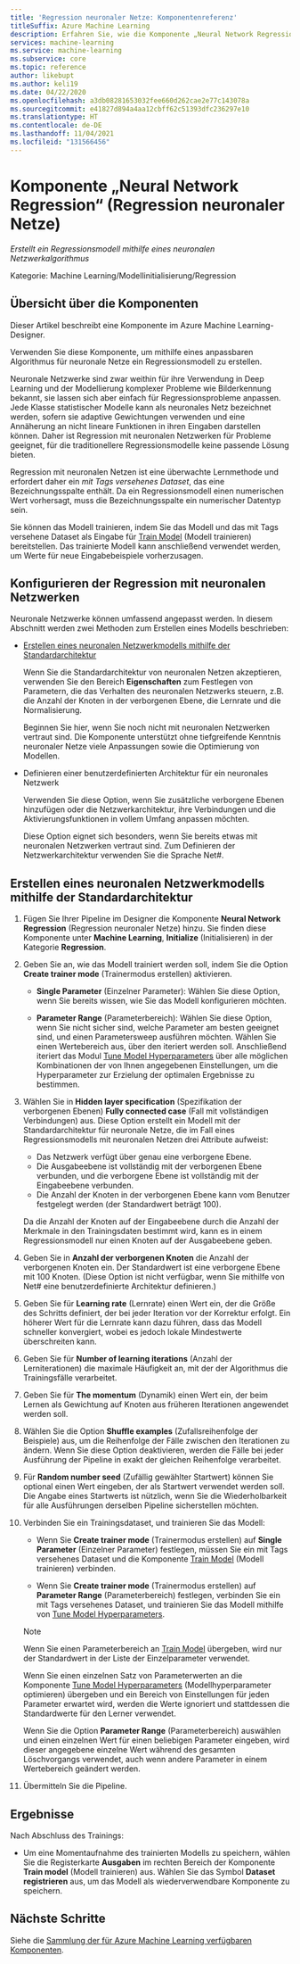 ```yaml
---
title: 'Regression neuronaler Netze: Komponentenreferenz'
titleSuffix: Azure Machine Learning
description: Erfahren Sie, wie die Komponente „Neural Network Regression“ (Regression neuronaler Netze) in Azure Machine Learning verwendet wird, um mithilfe eines anpassbaren Algorithmus für ein neuronales Netz ein Regressionsmodell zu erstellen.
services: machine-learning
ms.service: machine-learning
ms.subservice: core
ms.topic: reference
author: likebupt
ms.author: keli19
ms.date: 04/22/2020
ms.openlocfilehash: a3db08281653032fee660d262cae2e77c143078a
ms.sourcegitcommit: e41827d894a4aa12cbff62c51393dfc236297e10
ms.translationtype: HT
ms.contentlocale: de-DE
ms.lasthandoff: 11/04/2021
ms.locfileid: "131566456"
---
```

# <a name="neural-network-regression-component"></a>Komponente „Neural Network Regression“ (Regression neuronaler Netze)

*Erstellt ein Regressionsmodell mithilfe eines neuronalen Netzwerkalgorithmus*  
  
 Kategorie: Machine Learning/Modellinitialisierung/Regression
  
## <a name="component-overview"></a>Übersicht über die Komponenten  

Dieser Artikel beschreibt eine Komponente im Azure Machine Learning-Designer.

Verwenden Sie diese Komponente, um mithilfe eines anpassbaren Algorithmus für neuronale Netze ein Regressionsmodell zu erstellen.
  
 Neuronale Netzwerke sind zwar weithin für ihre Verwendung in Deep Learning und der Modellierung komplexer Probleme wie Bilderkennung bekannt, sie lassen sich aber einfach für Regressionsprobleme anpassen. Jede Klasse statistischer Modelle kann als neuronales Netz bezeichnet werden, sofern sie adaptive Gewichtungen verwenden und eine Annäherung an nicht lineare Funktionen in ihren Eingaben darstellen können. Daher ist Regression mit neuronalen Netzwerken für Probleme geeignet, für die traditionellere Regressionsmodelle keine passende Lösung bieten.
  
 Regression mit neuronalen Netzen ist eine überwachte Lernmethode und erfordert daher ein *mit Tags versehenes Dataset*, das eine Bezeichnungsspalte enthält. Da ein Regressionsmodell einen numerischen Wert vorhersagt, muss die Bezeichnungsspalte ein numerischer Datentyp sein.  
  
 Sie können das Modell trainieren, indem Sie das Modell und das mit Tags versehene Dataset als Eingabe für [Train Model](./train-model.md) (Modell trainieren) bereitstellen. Das trainierte Modell kann anschließend verwendet werden, um Werte für neue Eingabebeispiele vorherzusagen.  
  
## <a name="configure-neural-network-regression"></a>Konfigurieren der Regression mit neuronalen Netzwerken 

Neuronale Netzwerke können umfassend angepasst werden. In diesem Abschnitt werden zwei Methoden zum Erstellen eines Modells beschrieben:
  
+ [Erstellen eines neuronalen Netzwerkmodells mithilfe der Standardarchitektur](#bkmk_DefaultArchitecture)  
  
    Wenn Sie die Standardarchitektur von neuronalen Netzen akzeptieren, verwenden Sie den Bereich **Eigenschaften** zum Festlegen von Parametern, die das Verhalten des neuronalen Netzwerks steuern, z.B. die Anzahl der Knoten in der verborgenen Ebene, die Lernrate und die Normalisierung.

    Beginnen Sie hier, wenn Sie noch nicht mit neuronalen Netzwerken vertraut sind. Die Komponente unterstützt ohne tiefgreifende Kenntnis neuronaler Netze viele Anpassungen sowie die Optimierung von Modellen. 

+ Definieren einer benutzerdefinierten Architektur für ein neuronales Netzwerk 

    Verwenden Sie diese Option, wenn Sie zusätzliche verborgene Ebenen hinzufügen oder die Netzwerkarchitektur, ihre Verbindungen und die Aktivierungsfunktionen in vollem Umfang anpassen möchten.
    
    Diese Option eignet sich besonders, wenn Sie bereits etwas mit neuronalen Netzwerken vertraut sind. Zum Definieren der Netzwerkarchitektur verwenden Sie die Sprache Net#.  

##  <a name="create-a-neural-network-model-using-the-default-architecture"></a><a name="bkmk_DefaultArchitecture"></a>Erstellen eines neuronalen Netzwerkmodells mithilfe der Standardarchitektur

1.  Fügen Sie Ihrer Pipeline im Designer die Komponente **Neural Network Regression** (Regression neuronaler Netze) hinzu. Sie finden diese Komponente unter **Machine Learning**, **Initialize** (Initialisieren) in der Kategorie **Regression**. 
  
2. Geben Sie an, wie das Modell trainiert werden soll, indem Sie die Option **Create trainer mode** (Trainermodus erstellen) aktivieren.  
  
    -   **Single Parameter** (Einzelner Parameter): Wählen Sie diese Option, wenn Sie bereits wissen, wie Sie das Modell konfigurieren möchten.

    -   **Parameter Range** (Parameterbereich): Wählen Sie diese Option, wenn Sie nicht sicher sind, welche Parameter am besten geeignet sind, und einen Parametersweep ausführen möchten. Wählen Sie einen Wertebereich aus, über den iteriert werden soll. Anschließend iteriert das Modul [Tune Model Hyperparameters](tune-model-hyperparameters.md) über alle möglichen Kombinationen der von Ihnen angegebenen Einstellungen, um die Hyperparameter zur Erzielung der optimalen Ergebnisse zu bestimmen.   

3.  Wählen Sie in **Hidden layer specification** (Spezifikation der verborgenen Ebenen) **Fully connected case** (Fall mit vollständigen Verbindungen) aus. Diese Option erstellt ein Modell mit der Standardarchitektur für neuronale Netze, die im Fall eines Regressionsmodells mit neuronalen Netzen drei Attribute aufweist:  
  
    + Das Netzwerk verfügt über genau eine verborgene Ebene.
    + Die Ausgabeebene ist vollständig mit der verborgenen Ebene verbunden, und die verborgene Ebene ist vollständig mit der Eingabeebene verbunden.
    + Die Anzahl der Knoten in der verborgenen Ebene kann vom Benutzer festgelegt werden (der Standardwert beträgt 100).  
  
    Da die Anzahl der Knoten auf der Eingabeebene durch die Anzahl der Merkmale in den Trainingsdaten bestimmt wird, kann es in einem Regressionsmodell nur einen Knoten auf der Ausgabeebene geben.  
  
4. Geben Sie in **Anzahl der verborgenen Knoten** die Anzahl der verborgenen Knoten ein. Der Standardwert ist eine verborgene Ebene mit 100 Knoten. (Diese Option ist nicht verfügbar, wenn Sie mithilfe von Net# eine benutzerdefinierte Architektur definieren.)
  
5.  Geben Sie für **Learning rate** (Lernrate) einen Wert ein, der die Größe des Schritts definiert, der bei jeder Iteration vor der Korrektur erfolgt. Ein höherer Wert für die Lernrate kann dazu führen, dass das Modell schneller konvergiert, wobei es jedoch lokale Mindestwerte überschreiten kann.

6.  Geben Sie für **Number of learning iterations** (Anzahl der Lerniterationen) die maximale Häufigkeit an, mit der der Algorithmus die Trainingsfälle verarbeitet.


8.  Geben Sie für **The momentum** (Dynamik) einen Wert ein, der beim Lernen als Gewichtung auf Knoten aus früheren Iterationen angewendet werden soll.

10. Wählen Sie die Option **Shuffle examples** (Zufallsreihenfolge der Beispiele) aus, um die Reihenfolge der Fälle zwischen den Iterationen zu ändern. Wenn Sie diese Option deaktivieren, werden die Fälle bei jeder Ausführung der Pipeline in exakt der gleichen Reihenfolge verarbeitet.
  
11. Für **Random number seed** (Zufällig gewählter Startwert) können Sie optional einen Wert eingeben, der als Startwert verwendet werden soll. Die Angabe eines Startwerts ist nützlich, wenn Sie die Wiederholbarkeit für alle Ausführungen derselben Pipeline sicherstellen möchten.
  
13. Verbinden Sie ein Trainingsdataset, und trainieren Sie das Modell:

    + Wenn Sie **Create trainer mode** (Trainermodus erstellen) auf **Single Parameter** (Einzelner Parameter) festlegen, müssen Sie ein mit Tags versehenes Dataset und die Komponente [Train Model](train-model.md) (Modell trainieren) verbinden.  
  
    + Wenn Sie **Create trainer mode** (Trainermodus erstellen) auf **Parameter Range** (Parameterbereich) festlegen, verbinden Sie ein mit Tags versehenes Dataset, und trainieren Sie das Modell mithilfe von [Tune Model Hyperparameters](tune-model-hyperparameters.md).  
  
    > [!NOTE]
    > 
    > Wenn Sie einen Parameterbereich an [Train Model](train-model.md) übergeben, wird nur der Standardwert in der Liste der Einzelparameter verwendet.  
    > 
    > Wenn Sie einen einzelnen Satz von Parameterwerten an die Komponente [Tune Model Hyperparameters](tune-model-hyperparameters.md) (Modellhyperparameter optimieren) übergeben und ein Bereich von Einstellungen für jeden Parameter erwartet wird, werden die Werte ignoriert und stattdessen die Standardwerte für den Lerner verwendet.  
    > 
    > Wenn Sie die Option **Parameter Range** (Parameterbereich) auswählen und einen einzelnen Wert für einen beliebigen Parameter eingeben, wird dieser angegebene einzelne Wert während des gesamten Löschvorgangs verwendet, auch wenn andere Parameter in einem Wertebereich geändert werden.  
  
   
14. Übermitteln Sie die Pipeline.  

## <a name="results"></a>Ergebnisse

Nach Abschluss des Trainings:

- Um eine Momentaufnahme des trainierten Modells zu speichern, wählen Sie die Registerkarte **Ausgaben** im rechten Bereich der Komponente **Train model** (Modell trainieren) aus. Wählen Sie das Symbol **Dataset registrieren** aus, um das Modell als wiederverwendbare Komponente zu speichern.

## <a name="next-steps"></a>Nächste Schritte

Siehe die [Sammlung der für Azure Machine Learning verfügbaren Komponenten](component-reference.md). 